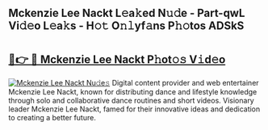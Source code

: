 ## Mckenzie Lee Nackt L𝚎a𝚔ed N𝚞𝚍e - Part-qwL Vi𝚍𝚎o L𝚎a𝚔s - H𝚘𝚝 O𝚗𝚕yf𝚊ns P𝚑𝚘tos ADSkS

# <h2><a href="http://kf19d7.oniu.top/?m=Mckenzie+Lee+Nackt">🔗👉 🔴 Mckenzie Lee Nackt P𝚑ot𝚘𝚜 V𝚒d𝚎o</a></h2>

[![Mckenzie Lee Nackt Nu𝚍e𝚜](https://i.imgur.com/0qMVB7G.gif)](http://kf19d7.oniu.top/?m=Mckenzie+Lee+Nackt)
Digital content provider and web entertainer Mckenzie Lee Nackt, known for distributing dance and lifestyle knowledge through solo and collaborative dance routines and short videos. Visionary leader Mckenzie Lee Nackt, famed for their innovative ideas and dedication to creating a better future.  
